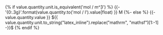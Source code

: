 {% if value.quantity.unit.is_equivalent('mol / m^3') %}
  {{- '{0:.3g}'.format(value.quantity.to('mol / l').value|float) }} M
{%- else %}
  {{- value.quantity.value }} $`{{ value.quantity.unit.to_string("latex_inline").replace("mathrm", "mathsf")[1:-1] -}}`$
{% endif %}
